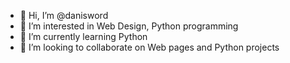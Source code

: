 - 👋 Hi, I’m @danisword
- 👀 I’m interested in Web Design, Python programming 
- 🌱 I’m currently learning Python 
- 💞️ I’m looking to collaborate on Web pages and Python projects 

<!---
danisword/danisword is a ✨ special ✨ repository because its `README.md` (this file) appears on your GitHub profile.
You can click the Preview link to take a look at your changes.
--->
